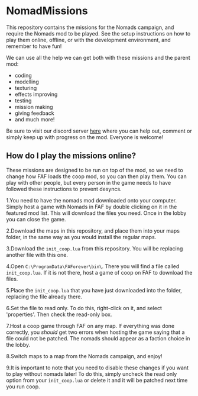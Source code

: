 # NomadMissions

This repository contains the missions for the Nomads campaign, and require the Nomads mod to be played. See the setup instructions on how to play them online, offline, or with the development environment, and remember to have fun!

We can use all the help we can get both with these missions and the parent mod:
- coding
- modelling
- texturing
- effects improving
- testing
- mission making
- giving feedback
- and much more!

Be sure to visit our discord server [here](http://wiki.faforever.com/index.php?title=FAF_Dev_School_Git) where you can help out, comment or simply keep up with progress on the mod. Everyone is welcome!

How do I play the missions online?
----------------------------
These missions are designed to be run on top of the mod, so we need to change how FAF loads the coop mod, so you can then play them. You can play with other people, but every person in the game needs to have followed these instructions to prevent desyncs.

1.You need to have the nomads mod downloaded onto your computer. Simply host a game with Nomads in FAF by double clicking on it in the featured mod list. This will download the files you need. Once in the lobby you can close the game.

2.Download the maps in this repository, and place them into your maps folder, in the same way as you would install the regular maps.

3.Download the ```init_coop.lua``` from this repository. You will be replacing another file with this one.

4.Open ```C:\ProgramData\FAForever\bin\```. There you will find a file called ```init_coop.lua```. If it is not there, host a game of coop on FAF to download the files.

5.Place the ```init_coop.lua``` that you have just downloaded into the folder, replacing the file already there.

6.Set the file to read only. To do this, right-click on it, and select 'properties'. Then check the read-only box.

7.Host a coop game through FAF on any map. If everything was done correctly, you _should_ get two errors when hosting the game saying that a file could not be patched. The nomads should appear as a faction choice in the lobby.

8.Switch maps to a map from the Nomads campaign, and enjoy!

9.It is important to note that you need to disable these changes if you want to play without nomads later! To do this, simply uncheck the read only option from your ```init_coop.lua``` or delete it and it will be patched next time you run coop.
